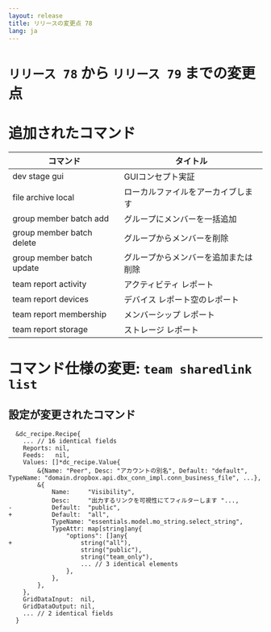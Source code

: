 ```yaml
---
layout: release
title: リリースの変更点 78
lang: ja
---
```


# `リリース 78` から `リリース 79` までの変更点

# 追加されたコマンド


| コマンド                  | タイトル                             |
|---------------------------|--------------------------------------|
| dev stage gui             | GUIコンセプト実証                    |
| file archive local        | ローカルファイルをアーカイブします   |
| group member batch add    | グループにメンバーを一括追加         |
| group member batch delete | グループからメンバーを削除           |
| group member batch update | グループからメンバーを追加または削除 |
| team report activity      | アクティビティ レポート              |
| team report devices       | デバイス レポート空のレポート        |
| team report membership    | メンバーシップ レポート              |
| team report storage       | ストレージ レポート                  |



# コマンド仕様の変更: `team sharedlink list`



## 設定が変更されたコマンド


```
  &dc_recipe.Recipe{
  	... // 16 identical fields
  	Reports: nil,
  	Feeds:   nil,
  	Values: []*dc_recipe.Value{
  		&{Name: "Peer", Desc: "アカウントの別名", Default: "default", TypeName: "domain.dropbox.api.dbx_conn_impl.conn_business_file", ...},
  		&{
  			Name:     "Visibility",
  			Desc:     "出力するリンクを可視性にてフィルターします "...,
- 			Default:  "public",
+ 			Default:  "all",
  			TypeName: "essentials.model.mo_string.select_string",
  			TypeAttr: map[string]any{
  				"options": []any{
+ 					string("all"),
  					string("public"),
  					string("team_only"),
  					... // 3 identical elements
  				},
  			},
  		},
  	},
  	GridDataInput:  nil,
  	GridDataOutput: nil,
  	... // 2 identical fields
  }
```
